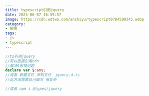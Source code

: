 ```yaml
---
title: typescript引用jquery
date: 2023-06-07 16:59:57
image: https://cdn.wdtwo.com/anzhiyu/typescript0784590345.webp
category: 
- 前端
tags: 
- js
- typescript
---
```


<!--more-->
```ts
//ts引用jquery
//可以直接引用cdn
//解决$报错问题
declare var $:any;
//或者 新建文件 声明文件　jquery.d.ts
//此方法需要自己编写 很复杂

//或者 npm i @types/jquery
```
